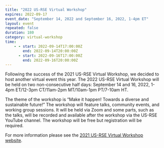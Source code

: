 ```yaml
---
title: "2022 US-RSE Virtual Workshop"
expires: 2022-09-17
event_date: "September 14, 2022 and September 16, 2022, 1-4pm ET"
layout: event
repeated: false
duration: 180
category: virtual-workshop
time:
    - - start: 2022-09-14T17:00:00Z
        end: 2022-09-14T20:00:00Z
      - start: 2022-09-16T17:00:00Z
        end: 2022-09-16T20:00:00Z
---
```


Following the success of the 2021 US-RSE Virtual Workshop, we decided to host another virtual event this year. The 2022 US-RSE Virtual Workshop will be held on two non-consecutive half days: September 14 and 16, 2022,
1-4pm ET/12-3pm CT/11am-2pm MT/10am-1pm PT/7-10am HT.

The theme of the workshop is “Make it happen! Towards a diverse and sustainable future!” The workshop will feature talks, community events, and working group sessions. It will be held via Zoom and some parts, such as the talks, will be recorded and available after the workshop via the US-RSE YouTube channel. The workshop will be free but registration will be required.

For more information please see the [2021 US-RSE Virtual Workshop website](https://us-rse.org/virtual-workshop-2022/).
